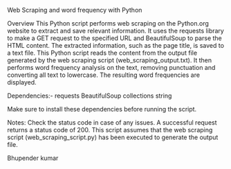Web Scraping and word frequency with Python

Overview
This Python script performs web scraping on the Python.org website to extract and save relevant information. 
It uses the requests library to make a GET request to the specified URL and BeautifulSoup to parse the HTML content. 
The extracted information, such as the page title, is saved to a text file. 
This Python script reads the content from the output file generated by the web scraping script (web_scraping_output.txt). 
It then performs word frequency analysis on the text, removing punctuation and converting all text to lowercase. The resulting word frequencies are displayed.

Dependencies:-
requests
BeautifulSoup
collections
string

Make sure to install these dependencies before running the script.

Notes:
Check the status code in case of any issues. A successful request returns a status code of 200.
This script assumes that the web scraping script (web_scraping_script.py) has been executed to generate the output file.

Bhupender kumar
